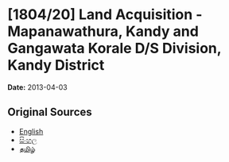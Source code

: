 # [1804/20] Land Acquisition - Mapanawathura, Kandy and Gangawata Korale D/S Division, Kandy District

**Date:** 2013-04-03

## Original Sources

- [English](https://documents.gov.lk/view/extra-gazettes/2013/4/1804-20_E.pdf)
- [සිංහල](https://documents.gov.lk/view/extra-gazettes/2013/4/1804-20_S.pdf)
- [தமிழ்](https://documents.gov.lk/view/extra-gazettes/2013/4/1804-20_T.pdf)
